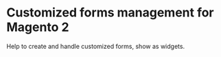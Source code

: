 # Customized forms management for Magento 2

Help to create and handle customized forms, show as widgets.
